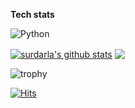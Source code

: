 



**Tech stats**

<img alt="Python" src ="https://img.shields.io/badge/Python-3776AB.svg?&style=for-the-badge&logo=Python&logoColor=white"/>

<!-- github stats -->
 <a href="https://github.com/anuraghazra/github-readme-stats"><img align="center" src="https://github-readme-stats.vercel.app/api?username=surdarla&include_all_commits=true&show_icons=true&theme=onedark&hide_border=true" alt="surdarla's github stats" /></a>  <a href="https://github.com/anuraghazra/github-readme-stats"><img align="center" src="https://github-readme-stats.vercel.app/api/top-langs/?username=surdarla&layout=compact&theme=onedark&hide_border=true" /></a> 


<!-- github tropies  -->
![trophy](https://github-profile-trophy.vercel.app/?username=surdarla&theme=onedark&margin-w=15&no-frame=true)

<!-- github hits -->
[![Hits](https://hits.seeyoufarm.com/api/count/incr/badge.svg?url=https%3A%2F%2Fgithub.com%2Fsurdarla&count_bg=%23A9A9A9&title_bg=%23787878&icon=github.svg&icon_color=%23000000&title=hits&edge_flat=false)](https://hits.seeyoufarm.com)



